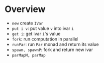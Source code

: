 # Overview

- `new` create `IVar`
- `put i v`: put value `v` into ivar `i`
- `get i`: get ivar `i`'s value
- `fork`: run computation in parallel
- `runPar`: run `Par` monad and return its value
- `spawn, spawnP`: fork and return new ivar
- `parMapM, parMap`

